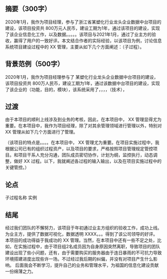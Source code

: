 ## 摘要（300字）

2020年1月，我作为项目经理，参与了浙江省某塑化行业龙头企业数据中台项目的建设，该项目投资共 800万元人民币，建设工期为1年，通过该项目的建设，实现了该企业信息化工作，以及数据。。。。。该项目与2021年1月，通过了业主方的验收，赢得了用户的一致好评。本文结合作者的实际经验，以该项目为例，讨论信息系统项目建设过程中的 XX 管理，主要从如下几个方面阐述：（子过程）。

## 背景范例（500字）

2020年1月，我作为项目经理参与了 某塑化行业龙头企业数据中台项目的建设，该项目投资共 800万人民币，建设工期为1年，通过该数据中台项目的建设，实现了该企业的（功能，目的，模块），该系统采用了，，，，（技术），


## 过渡
由于本项目的顺利上线涉及到业务的考核，因此，在本项目中， XX 管理显得尤为重要。在本项目中，我作为项目经理，除了对其余管理领域进行管理以外，特别对 XX 管理从如下几个方面进行了管理。

（该项目的特点是。。。。在本项目中， XX 管理尤为重要。在项目实施过程中，我根据公司已有的组织过程资产，以及项目的要求，严格按照项目管理规定管控项目。和项目干系人充分沟通，团队成员密切协作，计划为纲，监控执行，动态调整，做好 XX 过程。以下，我就阐述各过程的输入输出，以及在项目实施过程中的关键管控。）

## 论点

子过程名称
实例

## 结尾

经过我们团队的不懈努力，该项目于年初通过业主方组织的验收工作，成功上线。为业主方，提供了数据可视化，数据透明 XXXX。。。得到了该公司领导的好评。本项目的成功得益于我成功的 XX 管理。当然，在本项目中还有一些不足之处，比如，在实施过程中，由于项目组2名成员因为自身原因突然离职，导致项目的团队建设出现了些小问题，还有，由于需要购买的服务器由于连日暴雨的不可抗力导致环境搭建进度出现些许一场。不过经过我后期的纠偏，并没有对项目产生什么影响。
后面我会不断学习，提升自己的业务和管理水平，为祖国的信息化建设贡献一份绵薄之力。

